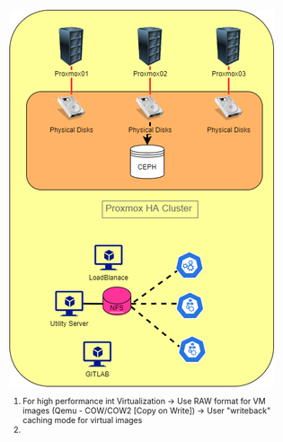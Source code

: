 ![implementation_1](../images/Implementation_diagram_1.png)
1. For high performance int Virtualization
   -> Use RAW format for VM images (Qemu - COW/COW2 [Copy on Write])
   -> User "writeback" caching mode for virtual images
2. 